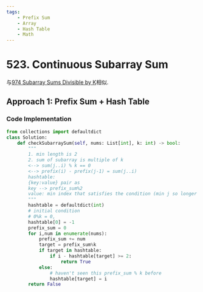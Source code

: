 ```yaml
---
tags:
    - Prefix Sum
    - Array
    - Hash Table
    - Math
---
```


# 523. Continuous Subarray Sum

与[974 Subarray Sums Divisible by K](https://leetcode.com/problems/subarray-sums-divisible-by-k/description/)相似.


## Approach 1: Prefix Sum + Hash Table

### Code Implementation
```python
from collections import defaultdict
class Solution:
    def checkSubarraySum(self, nums: List[int], k: int) -> bool:
        """
        1. min length is 2
        2. sum of subarray is multiple of k 
        <--> sum(j..i) % k == 0
        <--> prefix(i) - prefix(j-1) = sum(j..i)
        hashtable:
        {key:value} pair as 
        key --> prefix_sum%2 
        value: min index that satisfies the condition (min j so longer subarray)
        """
        hashtable = defaultdict(int)
        # initial condition
        # 0%k = 0,
        hashtable[0] = -1
        prefix_sum = 0
        for i,num in enumerate(nums):
            prefix_sum += num
            target = prefix_sum%k
            if target in hashtable:
                if i - hashtable[target] >= 2:
                    return True
            else:
                # haven't seen this prefix_sum % k before
                hashtable[target] = i        
        return False
```